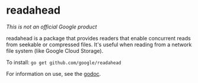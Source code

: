 # readahead

*This is not an official Google product*

readahead is a package that provides readers that enable concurrent
reads from seekable or compressed files. It's useful when reading from
a network file system (like Google Cloud Storage).

To install: `go get github.com/google/readahead`

For information on use, see the
[godoc](https://godoc.org/github.com/google/readahead).
